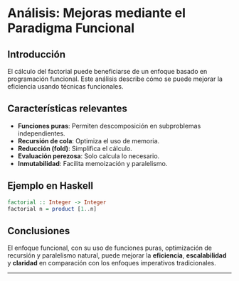 # Análisis: Mejoras mediante el Paradigma Funcional

## Introducción

El cálculo del factorial puede beneficiarse de un enfoque basado en programación funcional. Este análisis describe cómo se puede mejorar la eficiencia usando técnicas funcionales.

## Características relevantes

- **Funciones puras**: Permiten descomposición en subproblemas independientes.
- **Recursión de cola**: Optimiza el uso de memoria.
- **Reducción (fold)**: Simplifica el cálculo.
- **Evaluación perezosa**: Solo calcula lo necesario.
- **Inmutabilidad**: Facilita memoización y paralelismo.

## Ejemplo en Haskell

```haskell
factorial :: Integer -> Integer
factorial n = product [1..n]
```

## Conclusiones

El enfoque funcional, con su uso de funciones puras, optimización de recursión y paralelismo natural, puede mejorar la **eficiencia**, **escalabilidad** y **claridad** en comparación con los enfoques imperativos tradicionales.

---